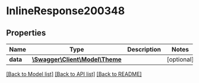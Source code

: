 # InlineResponse200348

## Properties
Name | Type | Description | Notes
------------ | ------------- | ------------- | -------------
**data** | [**\Swagger\Client\Model\Theme**](Theme.md) |  | [optional] 

[[Back to Model list]](../../README.md#documentation-for-models) [[Back to API list]](../../README.md#documentation-for-api-endpoints) [[Back to README]](../../README.md)

